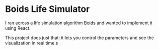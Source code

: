 # Boids Life Simulator

I ran across a life simulation algorithm [Boids](https://en.wikipedia.org/wiki/Boids) and wanted to implement it using React.

This project does just that: it lets you control the parameters and see the visualization in real time.s
